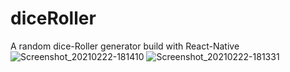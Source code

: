 # diceRoller
A random dice-Roller generator build with React-Native
![Screenshot_20210222-181410](https://user-images.githubusercontent.com/49347461/108710897-a911c880-753a-11eb-8910-619bb35a3e9a.png)
![Screenshot_20210222-181331](https://user-images.githubusercontent.com/49347461/108710904-ab742280-753a-11eb-8fcc-5fe348758ef1.png)
